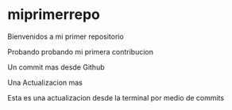 # miprimerrepo

Bienvenidos a mi primer repositorio

Probando probando mi primera contribucion 

Un commit mas desde Github

Una Actualizacion mas 

Esta es una actualizacion desde la terminal por medio de commits 